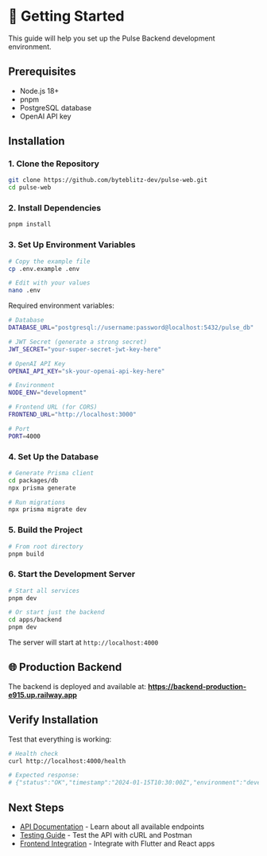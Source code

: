 # 🚀 Getting Started

This guide will help you set up the Pulse Backend development environment.

## Prerequisites

- Node.js 18+
- pnpm
- PostgreSQL database
- OpenAI API key

## Installation

### 1. Clone the Repository

```bash
git clone https://github.com/byteblitz-dev/pulse-web.git
cd pulse-web
```

### 2. Install Dependencies

```bash
pnpm install
```

### 3. Set Up Environment Variables

```bash
# Copy the example file
cp .env.example .env

# Edit with your values
nano .env
```

Required environment variables:
```bash
# Database
DATABASE_URL="postgresql://username:password@localhost:5432/pulse_db"

# JWT Secret (generate a strong secret)
JWT_SECRET="your-super-secret-jwt-key-here"

# OpenAI API Key
OPENAI_API_KEY="sk-your-openai-api-key-here"

# Environment
NODE_ENV="development"

# Frontend URL (for CORS)
FRONTEND_URL="http://localhost:3000"

# Port
PORT=4000
```

### 4. Set Up the Database

```bash
# Generate Prisma client
cd packages/db
npx prisma generate

# Run migrations
npx prisma migrate dev
```

### 5. Build the Project

```bash
# From root directory
pnpm build
```

### 6. Start the Development Server

```bash
# Start all services
pnpm dev

# Or start just the backend
cd apps/backend
pnpm dev
```

The server will start at `http://localhost:4000`

## 🌐 Production Backend

The backend is deployed and available at: **https://backend-production-e915.up.railway.app**

## Verify Installation

Test that everything is working:

```bash
# Health check
curl http://localhost:4000/health

# Expected response:
# {"status":"OK","timestamp":"2024-01-15T10:30:00Z","environment":"development"}
```

## Next Steps

- [API Documentation](api-documentation.md) - Learn about all available endpoints
- [Testing Guide](testing-guide.md) - Test the API with cURL and Postman
- [Frontend Integration](frontend-integration.md) - Integrate with Flutter and React apps